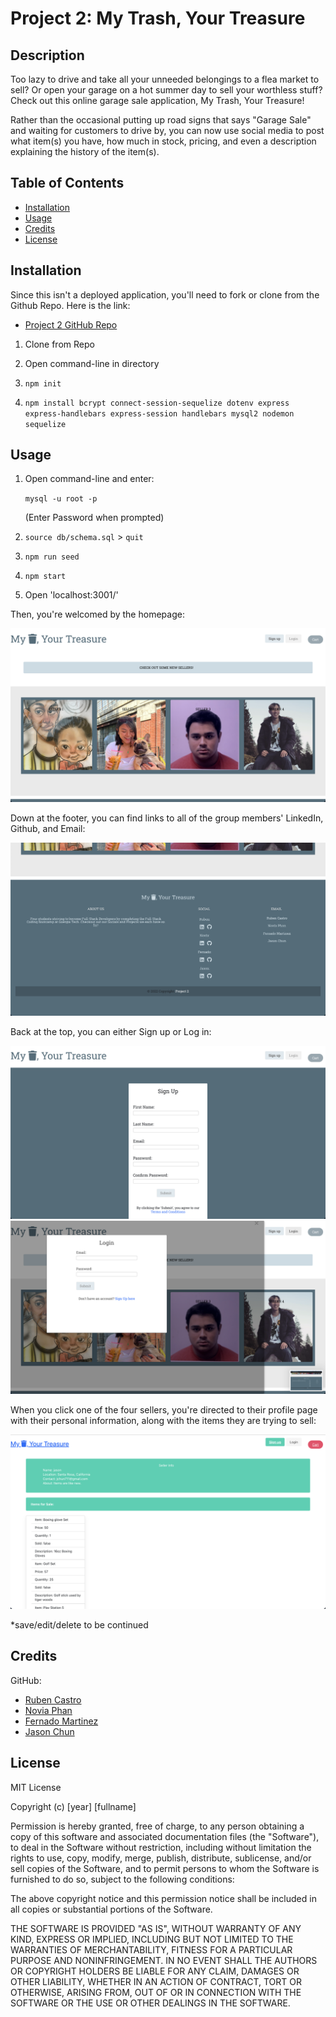 # Project 2: My Trash, Your Treasure

## Description

Too lazy to drive and take all your unneeded belongings to a flea market to sell? Or open your garage on a hot summer day to sell your worthless stuff? Check out this online garage sale application, My Trash, Your Treasure! 

Rather than the occasional putting up road signs that says "Garage Sale" and waiting for customers to drive by, you can now use social media to post what item(s) you have, how much in stock, pricing, and even a description explaining the history of the item(s). 

## Table of Contents

- [Installation](#installation)
- [Usage](#usage)
- [Credits](#credits)
- [License](#license)

## Installation

Since this isn't a deployed application, you'll need to fork or clone from the Github Repo. Here is the link:
- [Project 2 GitHub Repo](https://github.com/FMartinez59/My-Trash-Your-Treasure)

1. Clone from Repo

2. Open command-line in directory

3. `npm init`

4. `npm install bcrypt connect-session-sequelize dotenv express express-handlebars express-session handlebars mysql2 nodemon sequelize`

## Usage

1. Open command-line and enter:

    `mysql -u root -p`

    (Enter Password when prompted)

2. `source db/schema.sql` > `quit`

3. `npm run seed`

4. `npm start`

5. Open 'localhost:3001/' 

Then, you're welcomed by the homepage:

![Homepage](./public/images/homepage.png)

Down at the footer, you can find links to all of the group members' LinkedIn, Github, and Email:

![footer](./public/images/homepage-footer.png)

Back at the top, you can either Sign up or Log in:

![signup](/public/images/signuppg.png)
![login-modal](/public/images/login-modal.png)

When you click one of the four sellers, you're directed to their profile page with their personal information, along with the items they are trying to sell:

![seller](/public/images/seller.png)

*save/edit/delete to be continued

## Credits

GitHub:
- [Ruben Castro](https://github.com/RubenCastroCoding)
- [Novia Phan](https://github.com/supanov)
- [Fernado Martinez](https://github.com/FMartinez59)
- [Jason Chun](https://github.com/jasonchun7)

## License 

MIT License

Copyright (c) [year] [fullname]

Permission is hereby granted, free of charge, to any person obtaining a copy
of this software and associated documentation files (the "Software"), to deal
in the Software without restriction, including without limitation the rights
to use, copy, modify, merge, publish, distribute, sublicense, and/or sell
copies of the Software, and to permit persons to whom the Software is
furnished to do so, subject to the following conditions:

The above copyright notice and this permission notice shall be included in all
copies or substantial portions of the Software.

THE SOFTWARE IS PROVIDED "AS IS", WITHOUT WARRANTY OF ANY KIND, EXPRESS OR
IMPLIED, INCLUDING BUT NOT LIMITED TO THE WARRANTIES OF MERCHANTABILITY,
FITNESS FOR A PARTICULAR PURPOSE AND NONINFRINGEMENT. IN NO EVENT SHALL THE
AUTHORS OR COPYRIGHT HOLDERS BE LIABLE FOR ANY CLAIM, DAMAGES OR OTHER
LIABILITY, WHETHER IN AN ACTION OF CONTRACT, TORT OR OTHERWISE, ARISING FROM,
OUT OF OR IN CONNECTION WITH THE SOFTWARE OR THE USE OR OTHER DEALINGS IN THE
SOFTWARE.
